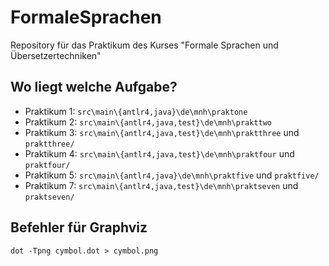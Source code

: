# FormaleSprachen
Repository für das Praktikum des Kurses "Formale Sprachen und Übersetzertechniken"

## Wo liegt welche Aufgabe?

- Praktikum 1: `src\main\{antlr4,java}\de\mnh\praktone`
- Praktikum 2: `src\main\{antlr4,java,test}\de\mnh\prakttwo`
- Praktikum 3: `src\main\{antlr4,java,test}\de\mnh\praktthree` und `praktthree/`
- Praktikum 4: `src\main\{antlr4,java,test}\de\mnh\praktfour` und `praktfour/`
- Praktikum 5: `src\main\{antlr4,java}\de\mnh\praktfive` und `praktfive/`
- Praktikum 7: `src\main\{antlr4,java,test}\de\mnh\praktseven` und `praktseven/`

## Befehler für Graphviz

`dot -Tpng cymbol.dot > cymbol.png`
